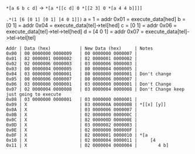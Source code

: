 `*[a 6 b c d]` -> `*[a *[[c d] 0 *[[2 3] 0 *[a 4 4 b]]]]`

`.*(1 [6 [0 1] [0 1] [4 0 1]])`
a = 1       = addr 0x01 = execute_data[hed]
b = [0 1]   = addr 0x04 = execute_data[tel]->tel[hed]
c = [0 1]   = addr 0x06 = execute_data[tel]->tel->tel[hed]
d = [4 0 1] = addr 0x07 = execute_data[tel]->tel->tel[tel]

```
Addr | Data (hex)           | New Data (hex)     | Notes
0x00 | 00 0000000 0000009   | 00 0000000 0000007 | 
0x01 | 82 0000001 0000002   | 82 0000001 0000002 | 
0x02 | 02 0000006 0000003   | 03 0000006 0000003 | 
0x03 | 00 0000004 0000005   | 80 0000004 0000005 | 
0x04 | 03 0000000 0000001   | 80 0000000 0000001 | Don't change
0x05 | 00 0000006 0000007   | 80 0000006 0000007 | 
0x06 | 03 0000000 0000001   | 03 0000000 0000001 | Don't Change
0x07 | 02 0000004 0000008   | 03 0000004 0000008 | Don't Change keep just going to execute
0x08 | 03 0000000 0000001   | 03 0000000 0000001 | 
0x09 | X                    | 83 000000A 000000B | *[[x] [y]]
0x0A | X                    | 03 0000006 0000007 |
0x0B | X                    | 02 0000000 000000C |
0x0C | X                    | 82 000000D 000000E |
0x0D | X                    | 03 0000002 0000003 |
0x0E | X                    | 02 0000000 000000F |
0x0F | X                    | 82 0000001 0000010 | *[a
0x10 | X                    | 02 0000004 0000011 |     [4 
0x11 | X                    | 02 0000004 0000004 |        4 b]
```

